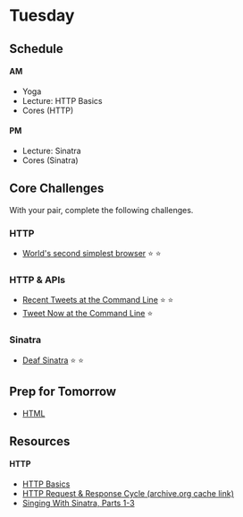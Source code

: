 # Tuesday

## Schedule

#### AM
- Yoga
- Lecture: HTTP Basics
- Cores (HTTP)

#### PM
- Lecture: Sinatra
- Cores (Sinatra)

## Core Challenges
With your pair, complete the following challenges.

### HTTP
- [World's second simplest
browser](../../../../world-s-second-simplest-browser-challenge)
:star: :star:

### HTTP & APIs
- [Recent Tweets at the Command
Line](../../../../recent-tweets-command-line-challenge) :star:
:star:
- [Tweet Now at the Command
Line](../../../../tweet-now-command-line-challenge) :star:

### Sinatra
- [Deaf
Sinatra](../../../../deaf-sinatra-1-synchronous-forms-challenge)
:star: :star:

## Prep for Tomorrow

- [HTML](./readings/html-css/html.md)

## Resources

#### HTTP
- [HTTP Basics](http://www3.ntu.edu.sg/home/ehchua/programming/webprogramming/http_basics.html)
- [HTTP Request & Response Cycle (archive.org cache link)](https://web.archive.org/web/20130705214517/http://devhub.fm/http-requestresponse-basics)
- [Singing With Sinatra, Parts 1-3](http://net.tutsplus.com/tutorials/ruby/singing-with-sinatra/)
